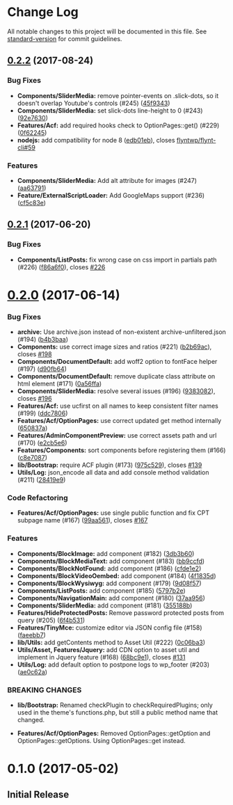 # Change Log

All notable changes to this project will be documented in this file. See [standard-version](https://github.com/conventional-changelog/standard-version) for commit guidelines.

<a name="0.2.2"></a>
## [0.2.2](https://github.com/flyntwp/flynt-starter-theme/compare/v0.2.1...v0.2.2) (2017-08-24)


### Bug Fixes

* **Components/SliderMedia:** remove pointer-events on .slick-dots, so it doesn't overlap Youtube's controls (#245) ([45f9343](https://github.com/flyntwp/flynt-starter-theme/commit/45f9343))
* **Components/SliderMedia:** set slick-dots line-height to 0 (#243) ([92e7630](https://github.com/flyntwp/flynt-starter-theme/commit/92e7630))
* **Features/Acf:** add required hooks check to OptionPages::get() (#229) ([0f62245](https://github.com/flyntwp/flynt-starter-theme/commit/0f62245))
* **nodejs:** add compatibility for node 8 ([edb01eb](https://github.com/flyntwp/flynt-starter-theme/commit/edb01eb)), closes [flyntwp/flynt-cli#59](https://github.com/flyntwp/flynt-cli/issues/59)


### Features

* **Components/SliderMedia:** Add alt attribute for images (#247) ([aa63791](https://github.com/flyntwp/flynt-starter-theme/commit/aa63791))
* **Feature/ExternalScriptLoader:** Add GoogleMaps support (#236) ([cf5c83e](https://github.com/flyntwp/flynt-starter-theme/commit/cf5c83e))



<a name="0.2.1"></a>
## [0.2.1](https://github.com/flyntwp/flynt-starter-theme/compare/v0.2.0...v0.2.1) (2017-06-20)


### Bug Fixes

* **Components/ListPosts:** fix wrong case on css import in partials path (#226) ([f86a6f0](https://github.com/flyntwp/flynt-starter-theme/commit/f86a6f0)), closes [#226](https://github.com/flyntwp/flynt-starter-theme/issues/226)



<a name="0.2.0"></a>
# [0.2.0](https://github.com/flyntwp/flynt-starter-theme/compare/v0.1.0...v0.2.0) (2017-06-14)


### Bug Fixes

* **archive:** Use archive.json instead of non-existent archive-unfiltered.json (#194) ([b4b3baa](https://github.com/flyntwp/flynt-starter-theme/commit/b4b3baa))
* **Components:** use correct image sizes and ratios (#221) ([b2b69ac](https://github.com/flyntwp/flynt-starter-theme/commit/b2b69ac)), closes [#198](https://github.com/flyntwp/flynt-starter-theme/issues/198)
* **Components/DocumentDefault:** add woff2 option to fontFace helper (#197) ([d90fb64](https://github.com/flyntwp/flynt-starter-theme/commit/d90fb64))
* **Components/DocumentDefault:** remove duplicate class attribute on html element (#171) ([0a56ffa](https://github.com/flyntwp/flynt-starter-theme/commit/0a56ffa))
* **Components/SliderMedia:** resolve several issues (#196) ([9383082](https://github.com/flyntwp/flynt-starter-theme/commit/9383082)), closes [#196](https://github.com/flyntwp/flynt-starter-theme/issues/196)
* **Features/Acf:** use ucfirst on all names to keep consistent filter names (#199) ([ddc7806](https://github.com/flyntwp/flynt-starter-theme/commit/ddc7806))
* **Features/Acf/OptionPages:** use correct updated get method internally ([650837a](https://github.com/flyntwp/flynt-starter-theme/commit/650837a))
* **Features/AdminComponentPreview:** use correct assets path and url (#170) ([e2cb5e6](https://github.com/flyntwp/flynt-starter-theme/commit/e2cb5e6))
* **Features/Components:** sort components before registering them (#166) ([c8e7087](https://github.com/flyntwp/flynt-starter-theme/commit/c8e7087))
* **lib/Bootstrap:** require ACF plugin (#173) ([975c529](https://github.com/flyntwp/flynt-starter-theme/commit/975c529)), closes [#139](https://github.com/flyntwp/flynt-starter-theme/issues/139)
* **Utils/Log:** json_encode all data and add console method validation (#211) ([28419e9](https://github.com/flyntwp/flynt-starter-theme/commit/28419e9))


### Code Refactoring

* **Features/Acf/OptionPages:** use single public function and fix CPT subpage name (#167) ([99aa561](https://github.com/flyntwp/flynt-starter-theme/commit/99aa561)), closes [#167](https://github.com/flyntwp/flynt-starter-theme/issues/167)


### Features

* **Components/BlockImage:** add component (#182) ([3db3b60](https://github.com/flyntwp/flynt-starter-theme/commit/3db3b60))
* **Components/BlockMediaText:** add component (#183) ([bb9ccfd](https://github.com/flyntwp/flynt-starter-theme/commit/bb9ccfd))
* **Components/BlockNotFound:** add component (#186) ([cfde1e2](https://github.com/flyntwp/flynt-starter-theme/commit/cfde1e2))
* **Components/BlockVideoOembed:** add component (#184) ([4f1835d](https://github.com/flyntwp/flynt-starter-theme/commit/4f1835d))
* **Components/BlockWysiwyg:** add component (#179) ([9d08f57](https://github.com/flyntwp/flynt-starter-theme/commit/9d08f57))
* **Components/ListPosts:** add component (#185) ([5797b2e](https://github.com/flyntwp/flynt-starter-theme/commit/5797b2e))
* **Components/NavigationMain:** add component (#180) ([37aa956](https://github.com/flyntwp/flynt-starter-theme/commit/37aa956))
* **Components/SliderMedia:** add component (#181) ([355188b](https://github.com/flyntwp/flynt-starter-theme/commit/355188b))
* **Features/HideProtectedPosts:** Remove password protected posts from query (#205) ([6f4b531](https://github.com/flyntwp/flynt-starter-theme/commit/6f4b531))
* **Features/TinyMce:** customize editor via JSON config file (#158) ([faeebb7](https://github.com/flyntwp/flynt-starter-theme/commit/faeebb7))
* **lib/Utils:** add getContents method to Asset Util (#222) ([0c06ba3](https://github.com/flyntwp/flynt-starter-theme/commit/0c06ba3))
* **Utils/Asset, Features/Jquery:** add CDN option to asset util and implement in Jquery feature (#168) ([68bc9e1](https://github.com/flyntwp/flynt-starter-theme/commit/68bc9e1)), closes [#131](https://github.com/flyntwp/flynt-starter-theme/issues/131)
* **Utils/Log:** add default option to postpone logs to wp_footer (#203) ([ae0c62a](https://github.com/flyntwp/flynt-starter-theme/commit/ae0c62a))


### BREAKING CHANGES

* **lib/Bootstrap:** Renamed checkPlugin to checkRequiredPlugins; only used in the theme's functions.php, but still a public method name that changed.

* **Features/Acf/OptionPages:** Removed OptionPages::getOption and OptionPages::getOptions. Using OptionPages::get instead.



<a name="0.1.0"></a>
# 0.1.0 (2017-05-02)


## Initial Release
